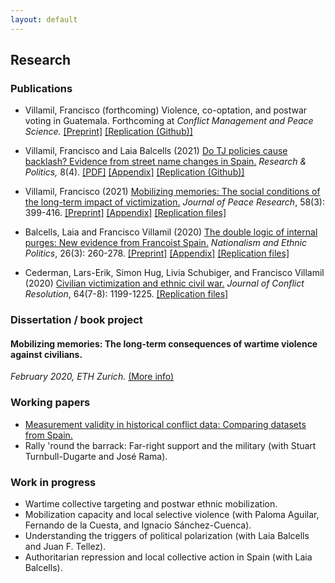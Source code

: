 ```yaml
---
layout: default
---
```


## Research

### Publications

* Villamil, Francisco (forthcoming) Violence, co-optation, and postwar voting in Guatemala. Forthcoming at *Conflict Management and Peace Science.* [[Preprint]](https://nbviewer.org/github/franvillamil/legacies_guatemala/blob/master/writing/preprint.pdf) [[Replication (Github)]](https://github.com/franvillamil/legacies_guatemala)

* Villamil, Francisco and Laia Balcells (2021) [Do TJ policies cause backlash? Evidence from street name changes in Spain.](https://journals.sagepub.com/doi/full/10.1177/20531680211058550) *Research & Politics,* 8(4). [[PDF]](https://journals.sagepub.com/doi/pdf/10.1177/20531680211058550) [[Appendix]](https://journals.sagepub.com/doi/suppl/10.1177/20531680211058550/suppl_file/sj-pdf-1-rap-10.1177_20531680211058550.pdf) [[Replication (Github)]](https://github.com/franvillamil/streets_vox)

* Villamil, Francisco (2021) [Mobilizing memories: The social conditions of the long-term impact of victimization.](https://doi.org/10.1177/0022343320912816) *Journal of Peace Research*, 58(3): 399-416. [[Preprint]](https://nbviewer.org/github/franvillamil/franvillamil.github.io/blob/master/files/preprint_Villamil_2020_JPR.pdf) [[Appendix]](https://nbviewer.org/github/franvillamil/franvillamil.github.io/blob/master/files/appendix_Villamil_2020_JPR.pdf) [[Replication files]](https://github.com/franvillamil/franvillamil.github.io/raw/master/files/replication_Villamil_2020_JPR.zip)

* Balcells, Laia and Francisco Villamil (2020) [The double logic of internal purges: New evidence from Francoist Spain.](https://doi.org/10.1080/13537113.2020.1795451) *Nationalism and Ethnic Politics*, 26(3): 260-278. [[Preprint]](https://nbviewer.org/github/franvillamil/franvillamil.github.io/blob/master/files/preprint_Balcells_Villamil_2020_NEPS.pdf) [[Appendix]](https://nbviewer.org/github/franvillamil/franvillamil.github.io/blob/master/files/appendix_Balcells_Villamil_2020_NEPS.pdf) [[Replication files]](https://github.com/franvillamil/franvillamil.github.io/raw/master/files/replication_Balcells_Villamil_2020_NEPS.zip)

* Cederman, Lars-Erik, Simon Hug, Livia Schubiger, and Francisco Villamil (2020) [Civilian victimization and ethnic civil war.](https://journals.sagepub.com/doi/full/10.1177/0022002719898873) *Journal of Conflict Resolution*, 64(7-8): 1199-1225. [[Replication files]](https://github.com/franvillamil/franvillamil.github.io/raw/master/files/replication_cederman_et_al_2020.zip)

### Dissertation / book project

#### Mobilizing memories: The long-term consequences of wartime violence against civilians.

*February 2020, ETH Zurich.* [(More info)](./dissertation.html)
    
### Working papers

* [Measurement validity in historical conflict data: Comparing datasets from Spain.](https://osf.io/c6wgk/)
* Rally 'round the barrack: Far-right support and the military (with Stuart Turnbull-Dugarte and José Rama).

### Work in progress

* Wartime collective targeting and postwar ethnic mobilization.
* Mobilization capacity and local selective violence (with Paloma Aguilar, Fernando de la Cuesta, and Ignacio Sánchez-Cuenca).
* Understanding the triggers of political polarization (with Laia Balcells and Juan F. Tellez).
* Authoritarian repression and local collective action in Spain (with Laia Balcells).
